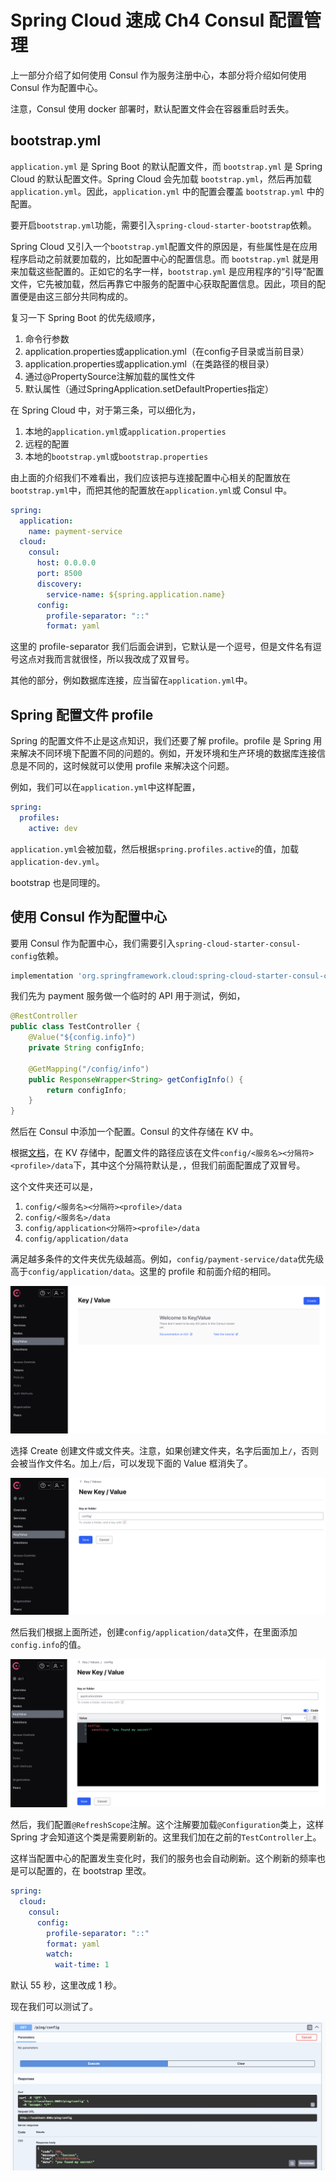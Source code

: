 # Spring Cloud 速成 Ch4 Consul 配置管理

上一部分介绍了如何使用 Consul 作为服务注册中心，本部分将介绍如何使用 Consul 作为配置中心。

注意，Consul 使用 docker 部署时，默认配置文件会在容器重启时丢失。

## bootstrap.yml

`application.yml` 是 Spring Boot 的默认配置文件，而 `bootstrap.yml` 是 Spring Cloud 的默认配置文件。Spring Cloud 会先加载 `bootstrap.yml`，然后再加载 `application.yml`。因此，`application.yml` 中的配置会覆盖 `bootstrap.yml` 中的配置。

要开启`bootstrap.yml`功能，需要引入`spring-cloud-starter-bootstrap`依赖。

Spring Cloud 又引入一个`bootstrap.yml`配置文件的原因是，有些属性是在应用程序启动之前就要加载的，比如配置中心的配置信息。而 `bootstrap.yml` 就是用来加载这些配置的。正如它的名字一样，`bootstrap.yml` 是应用程序的“引导”配置文件，它先被加载，然后再靠它中服务的配置中心获取配置信息。因此，项目的配置便是由这三部分共同构成的。

复习一下 Spring Boot 的优先级顺序，

1. 命令行参数
2. application.properties或application.yml（在config子目录或当前目录）
3. application.properties或application.yml（在类路径的根目录）
4. 通过@PropertySource注解加载的属性文件
5. 默认属性（通过SpringApplication.setDefaultProperties指定）

在 Spring Cloud 中，对于第三条，可以细化为，

1. 本地的`application.yml`或`application.properties`
2. 远程的配置
3. 本地的`bootstrap.yml`或`bootstrap.properties`

由上面的介绍我们不难看出，我们应该把与连接配置中心相关的配置放在`bootstrap.yml`中，而把其他的配置放在`application.yml`或 Consul 中。

```yaml
spring:
  application:
    name: payment-service
  cloud:
    consul:
      host: 0.0.0.0
      port: 8500
      discovery:
        service-name: ${spring.application.name}
      config:
        profile-separator: "::"
        format: yaml
```

这里的 profile-separator 我们后面会讲到，它默认是一个逗号，但是文件名有逗号这点对我而言就很怪，所以我改成了双冒号。

其他的部分，例如数据库连接，应当留在`application.yml`中。

## Spring 配置文件 profile

Spring 的配置文件不止是这点知识，我们还要了解 profile。profile 是 Spring 用来解决不同环境下配置不同的问题的。例如，开发环境和生产环境的数据库连接信息是不同的，这时候就可以使用 profile 来解决这个问题。

例如，我们可以在`application.yml`中这样配置，

```yaml
spring:
  profiles:
    active: dev
```

`application.yml`会被加载，然后根据`spring.profiles.active`的值，加载`application-dev.yml`。

bootstrap 也是同理的。

## 使用 Consul 作为配置中心

要用 Consul 作为配置中心，我们需要引入`spring-cloud-starter-consul-config`依赖。

```groovy
implementation 'org.springframework.cloud:spring-cloud-starter-consul-config'
```

我们先为 payment 服务做一个临时的 API 用于测试，例如，

```java
@RestController
public class TestController {
    @Value("${config.info}")
    private String configInfo;

    @GetMapping("/config/info")
    public ResponseWrapper<String> getConfigInfo() {
        return configInfo;
    }
}
```

然后在 Consul 中添加一个配置。Consul 的文件存储在 KV 中。

根据[文档](https://docs.spring.io/spring-cloud-consul/reference/config.html)，在 KV 存储中，配置文件的路径应该在文件`config/<服务名><分隔符><profile>/data`下，其中这个分隔符默认是`,`，但我们前面配置成了双冒号。

这个文件夹还可以是，

1. `config/<服务名><分隔符><profile>/data`
2. `config/<服务名>/data`
3. `config/application<分隔符><profile>/data`
4. `config/application/data`

满足越多条件的文件夹优先级越高。例如，`config/payment-service/data`优先级高于`config/application/data`。这里的 profile 和前面介绍的相同。

![KV](04/image.png)

选择 Create 创建文件或文件夹。注意，如果创建文件夹，名字后面加上`/`，否则会被当作文件名。加上`/`后，可以发现下面的 Value 框消失了。

![KV 创建文件夹](04/image-1.png)

然后我们根据上面所述，创建`config/application/data`文件，在里面添加`config.info`的值。

![KV 创建文件](04/image-2.png)

然后，我们配置`@RefreshScope`注解。这个注解要加载`@Configuration`类上，这样 Spring 才会知道这个类是需要刷新的。这里我们加在之前的`TestController`上。

这样当配置中心的配置发生变化时，我们的服务也会自动刷新。这个刷新的频率也是可以配置的，在 bootstrap 里改。

```yml
spring:
  cloud:
    consul:
      config:
        profile-separator: "::"
        format: yaml
        watch:
          wait-time: 1
```

默认 55 秒，这里改成 1 秒。

现在我们可以测试了。

![配置文件读取测试](04/image-3.png)
